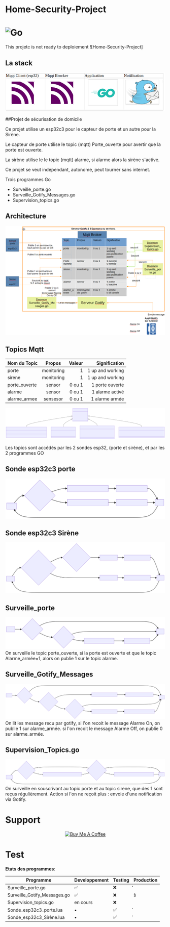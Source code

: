 # Home-Security-Project 
# ![Go](https://img.shields.io/badge/go-%2300ADD8.svg?style=for-the-badge&logo=go&logoColor=white)
This projetc is not ready to deploiement ![Home-Security-Project]

## La stack 
![LA stack des programmes, ](stack.png)

##Projet de sécurisation de domicile

Ce projet utilise un esp32c3 pour le capteur de porte et un autre pour la Sirène.

Le capteur de porte utilise le topic (mqtt) Porte_ouverte pour avertir que la porte est ouverte.

La sirène utilise le le topic (mqtt) alarme, si alarme alors la sirène s'active.

Ce projet se veut independant, autonome, peut tourner sans internet.

Trois programmes Go 
 - Surveille_porte.go
 - Surveille_Gotify_Messages.go
 - Supervision_topics.go


## Architecture 
![L'organisation, ](new_archi.png)


## Topics Mqtt

| Nom du Topic  | Propos        | Valeur  | Signification    | 
| ------------- |:-------------:| -------:| ----------------:|
| porte         | monitoring    |    1    | 1 up and working |
| sirene        | monitoring    |    1    | 1 up and working |
| porte_ouverte | sensor        |  0 ou 1 | 1 porte ouverte  |
| alarme        | sensor        |  0 ou 1 | 1 alarme activé  |
| alarme_armee  | sensesor      |  0 ou 1 | 1 alarme armée   |

![Topic Mqtt, ](mermaid-mqtt.svg)


Les topics sont accédés par les 2 sondes esp32, (porte et sirène), et par les 2 programmes GO

## Sonde esp32c3 porte
![ESP32C3_Porte, ](sonde_porte.svg)

## Sonde esp32c3 Sirène
![ESP32C3_Sirene, ](sonde_mqtt_sirene.svg)

## Surveille_porte
![Programme Surveille_porte.go, ](mermaid-diagram-pg1.svg)
On surveille le topic porte_ouverte, si la porte est ouverte et que le topic Alarme_armée=1,
 alors on publie 1 sur le topic alarme.


## Surveille_Gotify_Messages
![Programme Surveille_Gotify_Messages , ](mermaid-diagram-pg2.svg)
On lit les message recu par gotify, 
  si l'on recoit le message Alarme On, on publie 1 sur alarme_armée.
  si l'on recoit le message Alarme Off, on publie 0 sur alarme_armée.

## Supervision_Topics.go
![Programme Supervision_Topics.go, ](mermaid-diagram-monitor.svg)
  On surveille en souscrivant au topic porte et au topic sirene, que des 1 sont reçus régulièrement.
  Action si l'on ne reçoit plus : envoie d'une notification via Gotify.

# Support
<p align="center">
    <a href="https://www.buymeacoffee.com/alpern95" target="_blank"><img src="https://cdn.buymeacoffee.com/buttons/default-green.png" alt="Buy Me A Coffee" height="41" width="174"></a>
</p>

# Test
**Etats des programmes**:

|  Programme    |  Developpement | Testing |  Production    |
| ---- | ---- | ---- | ---- |
| Surveille_porte.go             |   ✅   |  ❌ |  ͛ |
| Surveille_Gotify_Messages.go   |   ✅  |  ❌ |   s͛ |
| Supervision_topics.go          |    en cours  |  ❌ |     |
| Sonde_esp32c3_porte.lua        |    •         |  ✅ |   ͛ |
| Sonde_esp32c3_Sirène.lua       |    •         |  ✅ |  ͛ |

 
